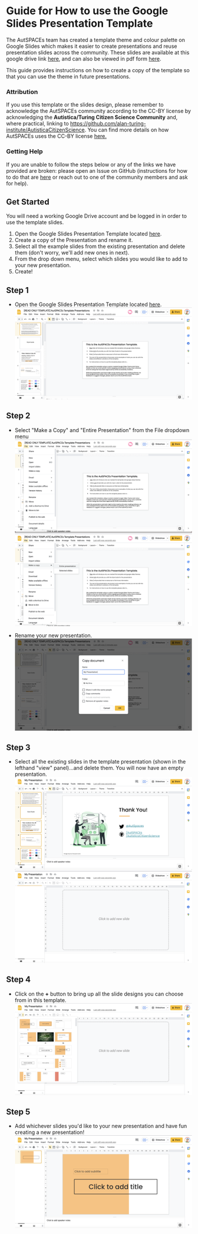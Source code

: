 # Guide for How to use the Google Slides Presentation Template 

The AutSPACEs team has created a template theme and colour palette on Google Slides which makes it easier to create presentations and reuse presentation slides across the community. These slides are available at this google drive link [here](https://docs.google.com/presentation/d/1gf2IKr9W-BBR-lxI-Gf8P6c15zirIn8nAO0rAZNGX58/edit?usp=sharing), and can also be viewed in pdf form [here](https://github.com/alan-turing-institute/AutisticaCitizenScience/blob/master/platform-designs/design-resources/Google-Slides-Presentation-Template.pdf).

This guide provides instructions on how to create a copy of the template so that you can use the theme in future presentations. 

### Attribution
If you use this template or the slides design, please remember to acknowledge the AutSPACEs community according to the CC-BY license by acknowledging the **Autistica/Turing Citizen Science Community** and, where practical, linking to https://github.com/alan-turing-institute/AutisticaCitizenScience. You can find more details on how AutSPACEs uses the CC-BY license [here.](https://github.com/alan-turing-institute/AutisticaCitizenScience/blob/master/.github/LICENSE.md)

### Getting Help
If you are unable to follow the steps below or any of the links we have provided are broken: please open an Issue on GitHub (instructions for how to do that are [here]() or reach out to one of the community members and ask for help). 


## Get Started 
You will need a working Google Drive account and be logged in in order to use the template slides. 

1. Open the Google Slides Presentation Template located [here](https://docs.google.com/presentation/d/1gf2IKr9W-BBR-lxI-Gf8P6c15zirIn8nAO0rAZNGX58/edit?usp=sharing).
2. Create a copy of the Presentation and rename it.
3. Select all the example slides from the existing presentation and delete them (don't worry, we'll add new ones in next). 
4. From the drop down menu, select which slides you would like to add to your new presentation. 
5. Create! 

## Step 1
* Open the Google Slides Presentation Template located [here](https://docs.google.com/presentation/d/1gf2IKr9W-BBR-lxI-Gf8P6c15zirIn8nAO0rAZNGX58/edit?usp=sharing).
![open presentation](slides-template-guide-images/slides-template-guide-opentemplate.png)


## Step 2
* Select "Make a Copy" and "Entire Presentation" from the File dropdown menu
![File dropdown](slides-template-guide-images/slides-template-guide-filedropdown.png)
![Make a copy](slides-template-guide-images/slides-template-guide-copyslides.png)

* Rename your new presentation.  
![Rename presentation](slides-template-guide-images/slides-template-guide-renamecopyslides.png)

## Step 3
* Select all the existing slides in the template presentation (shown in the lefthand "view" panel)...and delete them. You will now have an empty presentation.
![Select slides](slides-template-guide-images/slides-template-guide-selecttemplateslides.png)
![Empty presentation](slides-template-guide-images/slides-template-guide-emptypresentation.png)

## Step 4
* Click on the **+** button to bring up all the slide designs you can choose from in this template. 
![View templates](slides-template-guide-images/slides-template-guide-selecttemplatedslides.png)

## Step 5
* Add whichever slides you'd like to your new presentation and have fun creating a new presentation!
![New slides](slides-template-guide-images/slides-template-guide-createnewslides.png)

